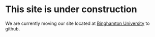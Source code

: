 # This site is under construction
We are currently moving our site located at [Binghamton University](http://bingweb.binghamton.edu/~mlawler/research/index.html) to github.
